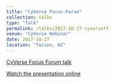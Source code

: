```yaml
---
title: "CyVerse Focus-Forum"
collection: talks
type: "Talk"
permalink: /talks/2017-10-27-cyverseff
venue: "CyVerse Webinar"
date: 2017-10-27
location: "Tucson, AZ"
---
```


[CyVerse Focus Forum talk](http://www.cyverse.org/blog/events/webinar-leveraging-cyverse-large-scale-spatial-analysis)

[Watch the presentation online](https://gitpitch.com/cyverse-gis/focus-forum#/)
